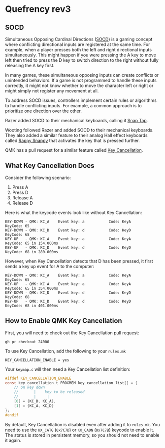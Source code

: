 # Quefrency rev3

## SOCD

Simultaneous Opposing Cardinal Directions ([SOCD](https://www.hitboxarcade.com/blogs/support/what-is-socd)) is a gaming concept where conflicting directional inputs are registered at the same time. For example, when a player presses both the left and right directional inputs simultaneously. This might happen if you were pressing the A key to move left then tried to press the D key to switch direction to the right without fully releasing the A key first.

In many games, these simultaneous opposing inputs can create conflicts or unintended behaviors. If a game is not programmed to handle these inputs correctly, it might not know whether to move the character left or right or might simply not register any movement at all.

To address SOCD issues, controllers implement certain rules or algorithms to handle conflicting inputs. For example, a common approach is to prioritize one direction over the other.

Razer added SOCD to their mechanical keyboards, calling it [Snap Tap](https://youtu.be/Feny5bs2JCg).

Wooting followed Razer and added SOCD to their mechanical keyboards. They also added a similar feature to their analog Hall effect keyboards called [Rappy Snappy](https://youtu.be/Uzv4bmtir3k) that activates the key that is pressed further.

QMK has a pull request for a similar feature called [Key Cancellation](https://github.com/qmk/qmk_firmware/pull/24000).

## What Key Cancellation Does

Consider the following scenario:

1. Press A
2. Press D
3. Release A
4. Release D

Here is what the keycode events look like without Key Cancellation:

```
KEY-DOWN - QMK: KC_A    Event key: a           Code: KeyA          KeyCode: 65
KEY-DOWN - QMK: KC_D    Event key: d           Code: KeyD          KeyCode: 68
KEY-UP   - QMK: KC_A    Event key: a           Code: KeyA          KeyCode: 65 in 154.000ms
KEY-UP   - QMK: KC_D    Event key: d           Code: KeyD          KeyCode: 68 in 280.000ms
```

However, when Key Cancellation detects that D has been pressed, it first sends a key up event for A to the computer:

```
KEY-DOWN - QMK: KC_A    Event key: a           Code: KeyA          KeyCode: 65
KEY-UP   - QMK: KC_A    Event key: a           Code: KeyA          KeyCode: 65 in 354.000ms
KEY-DOWN - QMK: KC_D    Event key: d           Code: KeyD          KeyCode: 68
KEY-UP   - QMK: KC_D    Event key: d           Code: KeyD          KeyCode: 68 in 401.000ms
```

## How to Enable QMK Key Cancellation

First, you will need to check out the Key Cancellation pull request:

```
gh pr checkout 24000
```

To use Key Cancellation, add the following to your `rules.mk`

```make
KEY_CANCELLATION_ENABLE = yes
```

Your `keymap.c` will then need a Key Cancellation list definition:

```c
#ifdef KEY_CANCELLATION_ENABLE
const key_cancellation_t PROGMEM key_cancellation_list[] = {
    // on key down
    //       |    key to be released
    //       |     |
    [0] = {KC_D, KC_A},
    [1] = {KC_A, KC_D}
};
#endif
```

By default, Key Cancellation is disabled even after adding it to `rules.mk`. You need to use the `KX_CATG` (`0x7C7D`) or `KX_CAON` (`0x7C7B`) keycode to enable it. The status is stored in persistent memory, so you should not need to enable it again.

